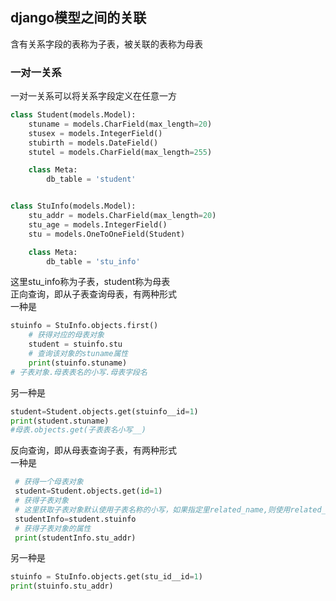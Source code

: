 ## django模型之间的关联  
含有关系字段的表称为子表，被关联的表称为母表
### 一对一关系  
一对一关系可以将关系字段定义在任意一方  
```python
class Student(models.Model):
    stuname = models.CharField(max_length=20)
    stusex = models.IntegerField()
    stubirth = models.DateField()
    stutel = models.CharField(max_length=255)

    class Meta:
        db_table = 'student'


class StuInfo(models.Model):
    stu_addr = models.CharField(max_length=20)
    stu_age = models.IntegerField()
    stu = models.OneToOneField(Student)

    class Meta:
        db_table = 'stu_info'
```  
这里stu_info称为子表，student称为母表  
正向查询，即从子表查询母表，有两种形式  
一种是  
```python  
stuinfo = StuInfo.objects.first()
    # 获得对应的母表对象
    student = stuinfo.stu
    # 查询该对象的stuname属性
    print(stuinfo.stuname)
# 子表对象.母表表名的小写.母表字段名
```  
另一种是
```python
student=Student.objects.get(stuinfo__id=1)
print(student.stuname)
#母表.objects.get(子表表名小写__)
```  
反向查询，即从母表查询子表，有两种形式  
一种是  
```python
 # 获得一个母表对象
 student=Student.objects.get(id=1)
 # 获得子表对象
 # 这里获取子表对象默认使用子表名称的小写，如果指定里related_name,则使用related_name
 studentInfo=student.stuinfo
 # 获得子表对象的属性
 print(studentInfo.stu_addr)
```  
另一种是  
```python
stuinfo = StuInfo.objects.get(stu_id__id=1)
print(stuinfo.stu_addr)
```

